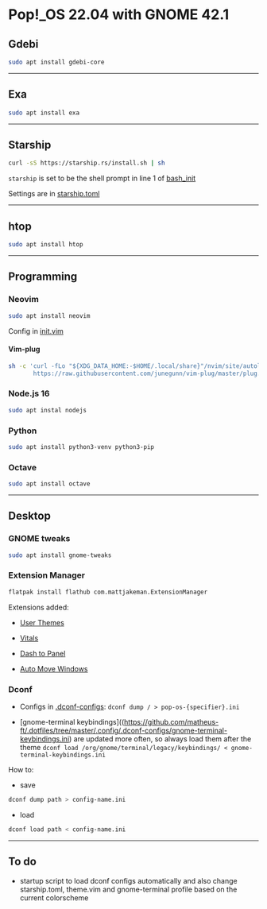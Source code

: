 # Pop!_OS 22.04 with GNOME 42.1

## Gdebi

```sh
sudo apt install gdebi-core
```

---

## Exa

```sh
sudo apt install exa
```

---

## Starship

```sh
curl -sS https://starship.rs/install.sh | sh
```

`starship` is set to be the shell prompt in line 1 of [bash_init](https://github.com/matheus-ft/dotfiles/blob/master/.bashrc.d/init)

Settings are in [starship.toml](https://github.com/matheus-ft/dotfiles/blob/master/.config/starship.toml)

---

## htop

```sh
sudo apt install htop
```

---

## Programming

### Neovim

```sh
sudo apt install neovim
```

Config in [init.vim](https://github.com/matheus-ft/dotfiles/blob/master/.config/nvim/init.vim)

#### Vim-plug

```sh
sh -c 'curl -fLo "${XDG_DATA_HOME:-$HOME/.local/share}"/nvim/site/autoload/plug.vim --create-dirs \
       https://raw.githubusercontent.com/junegunn/vim-plug/master/plug.vim'
```

### Node.js 16

```sh
sudo apt instal nodejs
```

### Python

```sh
sudo apt install python3-venv python3-pip
```

### Octave

```sh
sudo apt install octave
```

---

## Desktop

### GNOME tweaks

```sh
sudo apt install gnome-tweaks
```

### Extension Manager

```sh
flatpak install flathub com.mattjakeman.ExtensionManager
```

Extensions added:

- [User Themes](https://extensions.gnome.org/extension/19/user-themes/)

- [Vitals](https://extensions.gnome.org/extension/1460/vitals/)

- [Dash to Panel](https://extensions.gnome.org/extension/1160/dash-to-panel/)

- [Auto Move Windows](https://extensions.gnome.org/extension/16/auto-move-windows/)

### Dconf

- Configs in [.dconf-configs](https://github.com/matheus-ft/.dotfiles/tree/master/.config/.dconf-configs): `dconf dump / > pop-os-{specifier}.ini`

- [gnome-terminal keybindings]((https://github.com/matheus-ft/.dotfiles/tree/master/.config/.dconf-configs/gnome-terminal-keybindings.ini) are updated more often, so always load them after the theme `dconf load /org/gnome/terminal/legacy/keybindings/ < gnome-terminal-keybindings.ini`

How to:

- save

```sh
dconf dump path > config-name.ini
```

- load

```sh
dconf load path < config-name.ini
```

---

## To do

- startup script to load dconf configs automatically and also change starship.toml, theme.vim and gnome-terminal profile based on the current colorscheme

